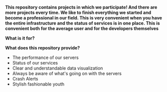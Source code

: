 
**This repository contains projects in which we participate! And there are more projects every time. We like to finish everything we started and become a professional in our field. 
This is very convenient when you have the entire infrastructure and the status of services is in one place. This is convenient both for the average user and for the developers themselves**

**What is it for?** 

**What does this repository provide?**

 * The performance of our servers
 * Status of our services
 * Clear and understandable data visualization 
 * Always be aware of what's going on with the servers
 * Crash Alerts
 * Stylish fashionable youth
